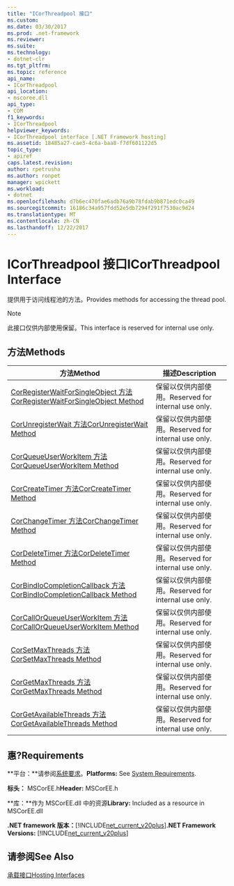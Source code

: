 ```yaml
---
title: "ICorThreadpool 接口"
ms.custom: 
ms.date: 03/30/2017
ms.prod: .net-framework
ms.reviewer: 
ms.suite: 
ms.technology:
- dotnet-clr
ms.tgt_pltfrm: 
ms.topic: reference
api_name:
- ICorThreadpool
api_location:
- mscoree.dll
api_type:
- COM
f1_keywords:
- ICorThreadpool
helpviewer_keywords:
- ICorThreadpool interface [.NET Framework hosting]
ms.assetid: 18485a27-cae3-4c6a-baa8-f7df601122d5
topic_type:
- apiref
caps.latest.revision: 
author: rpetrusha
ms.author: ronpet
manager: wpickett
ms.workload:
- dotnet
ms.openlocfilehash: d7b6ec470fae6adb76a9b78fdab9b871edc0ca49
ms.sourcegitcommit: 16186c34a957fdd52e5db7294f291f7530ac9d24
ms.translationtype: MT
ms.contentlocale: zh-CN
ms.lasthandoff: 12/22/2017
---
```

# <a name="icorthreadpool-interface"></a><span data-ttu-id="4617a-102">ICorThreadpool 接口</span><span class="sxs-lookup"><span data-stu-id="4617a-102">ICorThreadpool Interface</span></span>
<span data-ttu-id="4617a-103">提供用于访问线程池的方法。</span><span class="sxs-lookup"><span data-stu-id="4617a-103">Provides methods for accessing the thread pool.</span></span>  
  
> [!NOTE]
>  <span data-ttu-id="4617a-104">此接口仅供内部使用保留。</span><span class="sxs-lookup"><span data-stu-id="4617a-104">This interface is reserved for internal use only.</span></span>  
  
## <a name="methods"></a><span data-ttu-id="4617a-105">方法</span><span class="sxs-lookup"><span data-stu-id="4617a-105">Methods</span></span>  
  
|<span data-ttu-id="4617a-106">方法</span><span class="sxs-lookup"><span data-stu-id="4617a-106">Method</span></span>|<span data-ttu-id="4617a-107">描述</span><span class="sxs-lookup"><span data-stu-id="4617a-107">Description</span></span>|  
|------------|-----------------|  
|[<span data-ttu-id="4617a-108">CorRegisterWaitForSingleObject 方法</span><span class="sxs-lookup"><span data-stu-id="4617a-108">CorRegisterWaitForSingleObject Method</span></span>](../../../../docs/framework/unmanaged-api/hosting/icorthreadpool-corregisterwaitforsingleobject-method.md)|<span data-ttu-id="4617a-109">保留以仅供内部使用。</span><span class="sxs-lookup"><span data-stu-id="4617a-109">Reserved for internal use only.</span></span>|  
|[<span data-ttu-id="4617a-110">CorUnregisterWait 方法</span><span class="sxs-lookup"><span data-stu-id="4617a-110">CorUnregisterWait Method</span></span>](../../../../docs/framework/unmanaged-api/hosting/icorthreadpool-corunregisterwait-method.md)|<span data-ttu-id="4617a-111">保留以仅供内部使用。</span><span class="sxs-lookup"><span data-stu-id="4617a-111">Reserved for internal use only.</span></span>|  
|[<span data-ttu-id="4617a-112">CorQueueUserWorkItem 方法</span><span class="sxs-lookup"><span data-stu-id="4617a-112">CorQueueUserWorkItem Method</span></span>](../../../../docs/framework/unmanaged-api/hosting/icorthreadpool-corqueueuserworkitem-method.md)|<span data-ttu-id="4617a-113">保留以仅供内部使用。</span><span class="sxs-lookup"><span data-stu-id="4617a-113">Reserved for internal use only.</span></span>|  
|[<span data-ttu-id="4617a-114">CorCreateTimer 方法</span><span class="sxs-lookup"><span data-stu-id="4617a-114">CorCreateTimer Method</span></span>](../../../../docs/framework/unmanaged-api/hosting/icorthreadpool-corcreatetimer-method.md)|<span data-ttu-id="4617a-115">保留以仅供内部使用。</span><span class="sxs-lookup"><span data-stu-id="4617a-115">Reserved for internal use only.</span></span>|  
|[<span data-ttu-id="4617a-116">CorChangeTimer 方法</span><span class="sxs-lookup"><span data-stu-id="4617a-116">CorChangeTimer Method</span></span>](../../../../docs/framework/unmanaged-api/hosting/icorthreadpool-corchangetimer-method.md)|<span data-ttu-id="4617a-117">保留以仅供内部使用。</span><span class="sxs-lookup"><span data-stu-id="4617a-117">Reserved for internal use only.</span></span>|  
|[<span data-ttu-id="4617a-118">CorDeleteTimer 方法</span><span class="sxs-lookup"><span data-stu-id="4617a-118">CorDeleteTimer Method</span></span>](../../../../docs/framework/unmanaged-api/hosting/icorthreadpool-cordeletetimer-method.md)|<span data-ttu-id="4617a-119">保留以仅供内部使用。</span><span class="sxs-lookup"><span data-stu-id="4617a-119">Reserved for internal use only.</span></span>|  
|[<span data-ttu-id="4617a-120">CorBindIoCompletionCallback 方法</span><span class="sxs-lookup"><span data-stu-id="4617a-120">CorBindIoCompletionCallback Method</span></span>](../../../../docs/framework/unmanaged-api/hosting/icorthreadpool-corbindiocompletioncallback-method.md)|<span data-ttu-id="4617a-121">保留以仅供内部使用。</span><span class="sxs-lookup"><span data-stu-id="4617a-121">Reserved for internal use only.</span></span>|  
|[<span data-ttu-id="4617a-122">CorCallOrQueueUserWorkItem 方法</span><span class="sxs-lookup"><span data-stu-id="4617a-122">CorCallOrQueueUserWorkItem Method</span></span>](../../../../docs/framework/unmanaged-api/hosting/icorthreadpool-corcallorqueueuserworkitem-method.md)|<span data-ttu-id="4617a-123">保留以仅供内部使用。</span><span class="sxs-lookup"><span data-stu-id="4617a-123">Reserved for internal use only.</span></span>|  
|[<span data-ttu-id="4617a-124">CorSetMaxThreads 方法</span><span class="sxs-lookup"><span data-stu-id="4617a-124">CorSetMaxThreads Method</span></span>](../../../../docs/framework/unmanaged-api/hosting/icorthreadpool-corsetmaxthreads-method.md)|<span data-ttu-id="4617a-125">保留以仅供内部使用。</span><span class="sxs-lookup"><span data-stu-id="4617a-125">Reserved for internal use only.</span></span>|  
|[<span data-ttu-id="4617a-126">CorGetMaxThreads 方法</span><span class="sxs-lookup"><span data-stu-id="4617a-126">CorGetMaxThreads Method</span></span>](../../../../docs/framework/unmanaged-api/hosting/icorthreadpool-corgetmaxthreads-method.md)|<span data-ttu-id="4617a-127">保留以仅供内部使用。</span><span class="sxs-lookup"><span data-stu-id="4617a-127">Reserved for internal use only.</span></span>|  
|[<span data-ttu-id="4617a-128">CorGetAvailableThreads 方法</span><span class="sxs-lookup"><span data-stu-id="4617a-128">CorGetAvailableThreads Method</span></span>](../../../../docs/framework/unmanaged-api/hosting/icorthreadpool-corgetavailablethreads-method.md)|<span data-ttu-id="4617a-129">保留以仅供内部使用。</span><span class="sxs-lookup"><span data-stu-id="4617a-129">Reserved for internal use only.</span></span>|  
  
## <a name="requirements"></a><span data-ttu-id="4617a-130">惠?</span><span class="sxs-lookup"><span data-stu-id="4617a-130">Requirements</span></span>  
 <span data-ttu-id="4617a-131">**平台：**请参阅[系统要求](../../../../docs/framework/get-started/system-requirements.md)。</span><span class="sxs-lookup"><span data-stu-id="4617a-131">**Platforms:** See [System Requirements](../../../../docs/framework/get-started/system-requirements.md).</span></span>  
  
 <span data-ttu-id="4617a-132">**标头：** MSCorEE.h</span><span class="sxs-lookup"><span data-stu-id="4617a-132">**Header:** MSCorEE.h</span></span>  
  
 <span data-ttu-id="4617a-133">**库：**作为 MSCorEE.dll 中的资源</span><span class="sxs-lookup"><span data-stu-id="4617a-133">**Library:** Included as a resource in MSCorEE.dll</span></span>  
  
 <span data-ttu-id="4617a-134">**.NET framework 版本：**[!INCLUDE[net_current_v20plus](../../../../includes/net-current-v20plus-md.md)]</span><span class="sxs-lookup"><span data-stu-id="4617a-134">**.NET Framework Versions:** [!INCLUDE[net_current_v20plus](../../../../includes/net-current-v20plus-md.md)]</span></span>  
  
## <a name="see-also"></a><span data-ttu-id="4617a-135">请参阅</span><span class="sxs-lookup"><span data-stu-id="4617a-135">See Also</span></span>  
 [<span data-ttu-id="4617a-136">承载接口</span><span class="sxs-lookup"><span data-stu-id="4617a-136">Hosting Interfaces</span></span>](../../../../docs/framework/unmanaged-api/hosting/hosting-interfaces.md)
